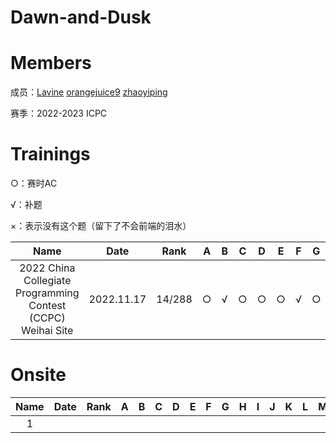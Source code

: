 # Dawn-and-Dusk

# Members

成员：[Lavine](https://codeforces.com/profile/Lavine)  [orangejuice9](https://codeforces.com/profile/orangejuice9) [zhaoyiping](https://codeforces.com/profile/zhaoyiping)

赛季：2022-2023 ICPC

# Trainings

○：赛时AC

√：补题

×：表示没有这个题（留下了不会前端的泪水）



|                             Name                             | Date       | Rank   | A    | B    | C    | D    | E    | F    | G    | H    | I    | J    | K    | L    | M    |      |      |
| :----------------------------------------------------------: | ---------- | ------ | ---- | ---- | ---- | ---- | ---- | ---- | ---- | ---- | ---- | ---- | ---- | ---- | ---- | ---- | ---- |
| 2022 China Collegiate Programming Contest (CCPC) Weihai Site | 2022.11.17 | 14/288 | ○    | √    | ○    | ○    | ○    | √    | ○    |      | ○    | ○    | ○    |      |      |      |      |



# Onsite

| Name | Date | Rank | A    | B    | C    | D    | E    | F    | G    | H    | I    | J    | K    | L    | M    |
| :--: | ---- | ---- | ---- | ---- | ---- | ---- | ---- | ---- | ---- | ---- | ---- | ---- | ---- | ---- | ---- |
|  1   |      |      |      |      |      |      |      |      |      |      |      |      |      |      |      |

